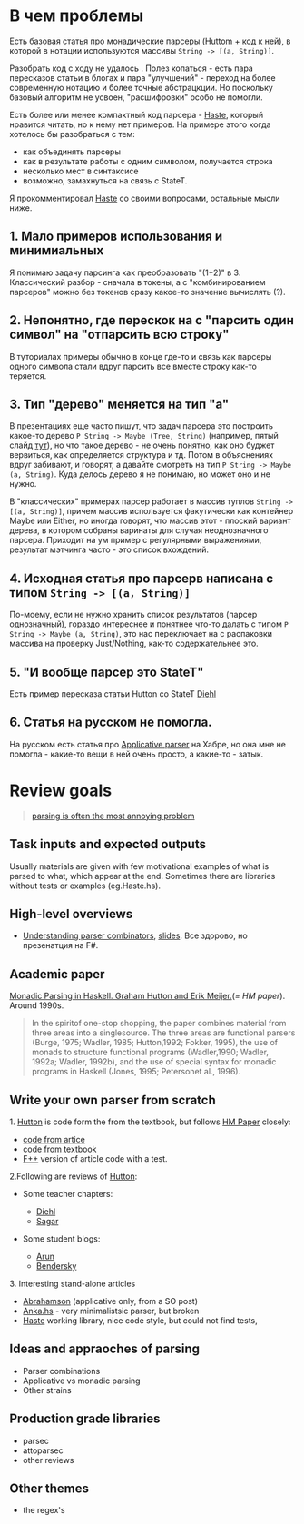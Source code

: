 # В чем проблемы

Есть базовая статья про монадические парсеры ([Huttom][HM] + [код к ней](Hutton.hs)), в которой в нотации используются массивы `String -> [(a, String)]`.

Разобрать код с ходу не удалось . Полез копаться - есть пара пересказов статьи в блогах и пара "улучшений" - переход на более современную нотацию и более точные абстрацкции. Но поскольку базовый алгоритм не усвоен, "расшифровки" особо не помогли.

Есть более или менее компактный код парсера - [Haste](Haste.hs), который нравится читать,
но к нему нет примеров. На примере этого когда хотелось бы разобраться с тем:
- как объединять парсеры
- как в результате работы с одним символом, получается строка
- несколько мест в синтаксисе
- возможно, замахнуться на связь с StateT.

Я прокомментировал [Haste](Haste.hs) со своими вопросами, остальные мысли ниже.


## 1. Мало примеров использования и минимиальных

Я понимаю задачу парсинга как преобразовать "(1+2)" в 3. Классический разбор - 
сначала в токены, а с "комбинированием парсеров" можно без токенов сразу какое-то 
значение вычислять (?). 

## 2. Непонятно, где перескок на с "парсить один символ" на "отпарсить всю строку"

В туториалах примеры обычно в конце где-то и связь как парсеры одного символа 
стали вдруг парсить все вместе строку как-то теряется.

## 3. Тип "дерево" меняется на тип "a"

В презентациях еще часто пишут, что задач парсера это построить какое-то дерево 
`P String -> Maybe (Tree, String)` (например, пятый слайд [тут][verb]), но что такое дерево - не очень понятно, как оно буджет вервиться, как определяется структура и тд. Потом в объяснениях вдруг забивают, и говорят, а давайте смотреть на тип `P String -> Maybe (а, String)`. Куда делось дерево я не понимаю, но может оно и не нужно.

[verb]: https://research.jetbrains.org/files/material/564c9ffdaddf2.pdf

В "классических" примерах парсер работает в массив туплов `String -> [(a, String)]`,
причем массив используется факутически как контейнер Maybe или Either, но иногда
говорят, что массив этот - плоский вариант дерева, в котором собраны варинаты для случая неоднозначного парсера. Приходит на ум пример с регулярными выражениями, результат мэтчинга часто - это список вхождений.

## 4. Исходная статья про парсерв написана с типом `String -> [(a, String)]`

По-моему, если не нужно хранить список результатов (парсер однозначный), гораздо интереснее 
и понятнее что-то далать с типом `P String -> Maybe (а, String)`, это нас переключает
на с распаковки массива на проверку Just/Nothing, как-то содержательнее это.


## 5. "И вообще парсер это StateT"

Есть пример пересказа статьи Hutton со StateT [Diehl](Diehl.hs)


## 6. Статья на русском не помогла.

На русском есть статья про [Applicative parser](https://habr.com/ru/post/436234/) 
на Хабре, но она мне не помогла - какие-то вещи в ней очень просто, а какие-то - затык.


# Review goals

> [parsing is often the most annoying problem](https://www.dabeaz.com/ply/PLYTalk.pdf)


## Task inputs and expected outputs

Usually materials are given with few motivational examples of what is parsed to what, which appear at the end. Sometimes there are libraries without tests or examples (eg.Haste.hs).

## High-level overviews

- [Understanding parser combinators](https://fsharpforfunandprofit.com/posts/understanding-parser-combinators/), [slides](https://www.slideshare.net/ScottWlaschin/understanding-parser-combinators). Все здорово, но презенатция на F#.


## Academic paper

[Monadic Parsing in Haskell. Graham Hutton and Erik Meijer.][HM](*= HM paper*). Around 1990s.

[HM]: http://www.cs.nott.ac.uk/~pszgmh/pearl.pdf

>  In the spiritof one-stop  shopping, the paper combines material from three areas into a singlesource. The three areas are functional parsers (Burge, 1975; Wadler, 1985; Hutton,1992; Fokker, 1995), the use of monads to structure functional programs (Wadler,1990;  Wadler,  1992a;  Wadler,  1992b),  and  the  use  of  special  syntax  for  monadic programs  in  Haskell  (Jones,  1995;  Petersonet  al.,  1996).


## Write your own parser from scratch

1\. [Hutton](Hutton.hs) is code form the from the textbook, but follows [HM Paper][HM] closely:

   - [code from artice](https://gist.github.com/kseo/8049897)
   - [code from textbook](Hutton.hs)
   - [F++](https://gist.github.com/muratg/4163717) version of article code with a test.

2\.Following are reviews of [Hutton](Hutton.hs):

- Some teacher chapters:
  - [Diehl](Diehl.hs)
  - [Sagar](Sagar.hs)

- Some student blogs:
  - [Arun](Arun.hs)
  - [Bendersky](Eliben.hs)

3\. Interesting stand-alone articles
  - [Abrahamson](Abrahamson.hs) (applicative only, from a SO post)
  - [Anka.hs](Anka.hs) - very minimalistsic parser, but broken
  - [Haste](Haste.hs) working library, nice code style, but could not find tests, 
 

## Ideas and appraoches of parsing 

- Parser combinations
- Applicative vs monadic parsing
- Other strains 
  
## Production grade libraries

- parsec
- attoparsec
- other reviews

## Other themes

- the regex's

<!--

- [ ] принципы парсинга (поставновка задачи, примеры исходных и результата)
- [ ] обзор онлайн-публикаций и печатной литературы 
- [ ] примеры с полным кодом
- [ ] промышленные библиотеки
- [ ] сторонние примеры (regex)

https://github.com/mini-kep/kep-parser.hs/issues/2

-->